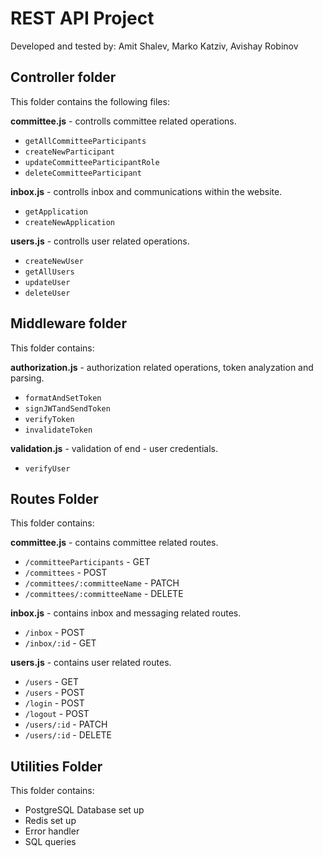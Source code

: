 # REST API Project
Developed and tested by: Amit Shalev, Marko Katziv, Avishay Robinov

## Controller folder

This folder contains the following files:

**committee.js** - controlls committee related operations.
- `getAllCommitteeParticipants`
- `createNewParticipant`
- `updateCommitteeParticipantRole`
- `deleteCommitteeParticipant`

**inbox.js** - controlls inbox and communications within the website.
- `getApplication`
- `createNewApplication`

**users.js** - controlls user related operations.
- `createNewUser`
- `getAllUsers`
- `updateUser`
- `deleteUser`

## Middleware folder

This folder contains:

**authorization.js** - authorization related operations, token analyzation and parsing.
- `formatAndSetToken`
- `signJWTandSendToken`
- `verifyToken`
- `invalidateToken`

**validation.js** - validation of end - user credentials.
- `verifyUser`

## Routes Folder

This folder contains: 

**committee.js** - contains committee related routes. 
- `/committeeParticipants` - GET
- `/committees` - POST
- `/committees/:committeeName` - PATCH
- `/committees/:committeeName` - DELETE

**inbox.js** - contains inbox and messaging related routes.
- `/inbox` - POST
- `/inbox/:id` - GET

**users.js** - contains user related routes.
- `/users` - GET
- `/users` - POST
- `/login` - POST
- `/logout` - POST
- `/users/:id` - PATCH
- `/users/:id` - DELETE

## Utilities Folder

This folder contains:
- PostgreSQL Database set up
- Redis set up
- Error handler
- SQL queries
